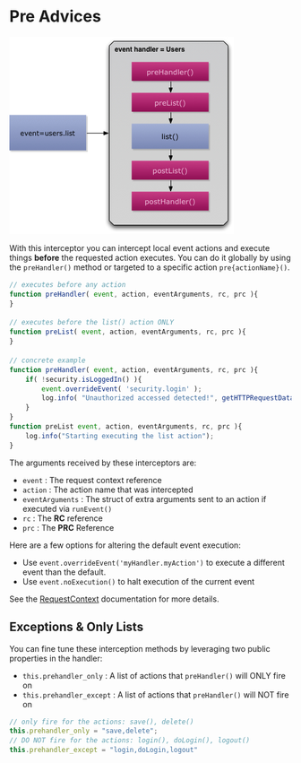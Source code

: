 # Pre Advices

![](../../../.gitbook/assets/eventhandler-prepost%20%281%29.jpg)

With this interceptor you can intercept local event actions and execute things **before** the requested action executes. You can do it globally by using the `preHandler()` method or targeted to a specific action `pre{actionName}()`.

```javascript
// executes before any action
function preHandler( event, action, eventArguments, rc, prc ){
}

// executes before the list() action ONLY
function preList( event, action, eventArguments, rc, prc ){
}

// concrete example
function preHandler( event, action, eventArguments, rc, prc ){
    if( !security.isLoggedIn() ){
        event.overrideEvent( 'security.login' );
        log.info( "Unauthorized accessed detected!", getHTTPRequestData() );
    }
}
function preList event, action, eventArguments, rc, prc ){
    log.info("Starting executing the list action");
}
```

The arguments received by these interceptors are:

* `event` : The request context reference
* `action` : The action name that was intercepted
* `eventArguments` : The struct of extra arguments sent to an action if executed via `runEvent()`
* `rc` : The **RC** reference
* `prc` : The **PRC** Reference

Here are a few options for altering the default event execution:

* Use `event.overrideEvent('myHandler.myAction')` to execute a different event than the default.
* Use `event.noExecution()` to halt execution of the current event

See the [RequestContext](https://apidocs.ortussolutions.com/coldbox/5.0.0/coldbox/system/web/context/RequestContext.html) documentation for more details.

## Exceptions & Only Lists

You can fine tune these interception methods by leveraging two public properties in the handler:

* `this.prehandler_only` : A list of actions that `preHandler()` will ONLY fire on
* `this.prehandler_except` : A list of actions that `preHandler()` will NOT fire on

```javascript
// only fire for the actions: save(), delete()
this.prehandler_only = "save,delete";
// DO NOT fire for the actions: login(), doLogin(), logout()
this.prehandler_except = "login,doLogin,logout"
```

